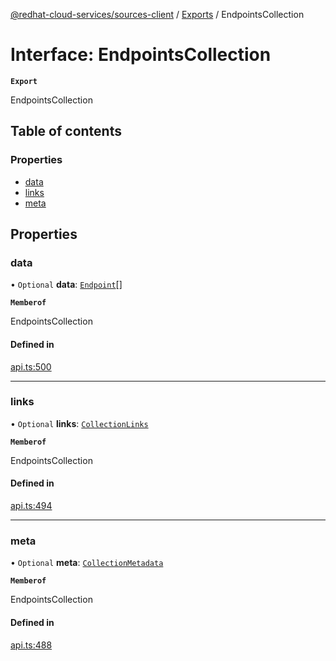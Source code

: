 [@redhat-cloud-services/sources-client](../README.md) / [Exports](../modules.md) / EndpointsCollection

# Interface: EndpointsCollection

**`Export`**

EndpointsCollection

## Table of contents

### Properties

- [data](EndpointsCollection.md#data)
- [links](EndpointsCollection.md#links)
- [meta](EndpointsCollection.md#meta)

## Properties

### data

• `Optional` **data**: [`Endpoint`](Endpoint.md)[]

**`Memberof`**

EndpointsCollection

#### Defined in

[api.ts:500](https://github.com/RedHatInsights/javascript-clients/blob/main/packages/sources/api.ts#L500)

___

### links

• `Optional` **links**: [`CollectionLinks`](CollectionLinks.md)

**`Memberof`**

EndpointsCollection

#### Defined in

[api.ts:494](https://github.com/RedHatInsights/javascript-clients/blob/main/packages/sources/api.ts#L494)

___

### meta

• `Optional` **meta**: [`CollectionMetadata`](CollectionMetadata.md)

**`Memberof`**

EndpointsCollection

#### Defined in

[api.ts:488](https://github.com/RedHatInsights/javascript-clients/blob/main/packages/sources/api.ts#L488)
